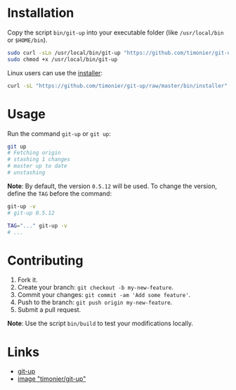 # Installation

Copy the script `bin/git-up` into your executable folder (like `/usr/local/bin` or `$HOME/bin`).

```sh
sudo curl -sLo /usr/local/bin/git-up "https://github.com/timonier/git-up/raw/master/bin/git-up"
sudo chmod +x /usr/local/bin/git-up
```

Linux users can use the [installer](https://github.com/timonier/git-up/blob/master/bin/installer):

```sh
curl -sL "https://github.com/timonier/git-up/raw/master/bin/installer" | sudo sh -s install
```

# Usage

Run the command `git-up` or `git up`:

```sh
git up
# Fetching origin
# stashing 1 changes
# master up to date
# unstashing
```

__Note__: By default, the version `0.5.12` will be used. To change the version, define the `TAG` before the command:

```sh
git-up -v
# git-up 0.5.12

TAG="..." git-up -v
# ...
```

# Contributing

1. Fork it.
2. Create your branch: `git checkout -b my-new-feature`.
3. Commit your changes: `git commit -am 'Add some feature'`.
4. Push to the branch: `git push origin my-new-feature`.
5. Submit a pull request.

__Note__: Use the script `bin/build` to test your modifications locally.

# Links

* [git-up](https://github.com/aanand/git-up)
* [image "timonier/git-up"](https://hub.docker.com/r/timonier/git-up/)
